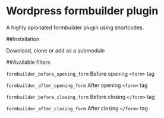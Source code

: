 Wordpress formbuilder plugin
=================

A highly opionated formbuilder plugin using shortcodes.

##Installation

Download, clone or add as a submodule

##Available filters

`formbuilder_before_opening_form` Before opening `<form>` tag

`formbuilder_after_opening_form` After opening `<form>` tag

`formbuilder_before_closing_form` Before closing `</form>` tag

`formbuilder_after_closing_form` After closing `</form>` tag
